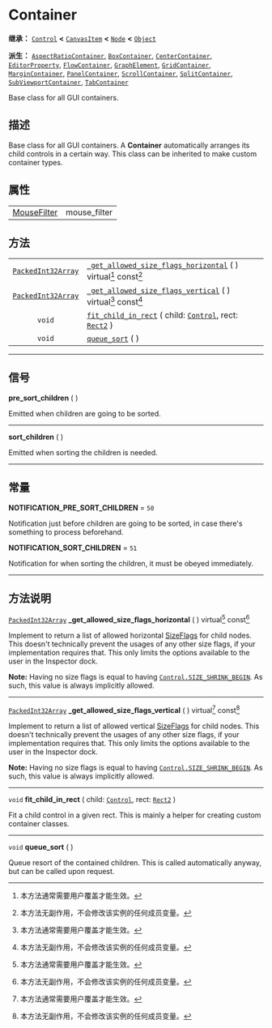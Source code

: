<!-- ⚠ 请勿编辑本文件 ⚠ -->
<!-- 本文档使用脚本从 WeDot 引擎源码仓库生成。 -->
<!-- 生成脚本：https://github.com/WeDot-Engine/WeDot/tree/4.3/doc/tools/make_md.py； -->
<!-- 原文件：https://github.com/WeDot-Engine/WeDot/tree/4.3/doc/classes/Container.xml。 -->

<div id="_class_container"></div>

# Container

**继承：** [`Control`](class_control.md) **<** [`CanvasItem`](class_canvasitem.md) **<** [`Node`](class_node.md) **<** [`Object`](class_object.md)

**派生：** [`AspectRatioContainer`](class_aspectratiocontainer.md), [`BoxContainer`](class_boxcontainer.md), [`CenterContainer`](class_centercontainer.md), [`EditorProperty`](class_editorproperty.md), [`FlowContainer`](class_flowcontainer.md), [`GraphElement`](class_graphelement.md), [`GridContainer`](class_gridcontainer.md), [`MarginContainer`](class_margincontainer.md), [`PanelContainer`](class_panelcontainer.md), [`ScrollContainer`](class_scrollcontainer.md), [`SplitContainer`](class_splitcontainer.md), [`SubViewportContainer`](class_subviewportcontainer.md), [`TabContainer`](class_tabcontainer.md)

Base class for all GUI containers.

## 描述

Base class for all GUI containers. A **Container** automatically arranges its child controls in a certain way. This class can be inherited to make custom container types.

## 属性

|||
|:-:|:--|
| [MouseFilter](#enum_control_mousefilter) | mouse_filter | ``1`` (overrides [`Control`](class_control.md#class_control_property_mouse_filter)) |

## 方法

|||
|:-:|:--|
| [`PackedInt32Array`](class_packedint32array.md) | [`_get_allowed_size_flags_horizontal`](class_container.md#class_container_private_method__get_allowed_size_flags_horizontal) ( ) virtual[^virtual] const[^const] |
| [`PackedInt32Array`](class_packedint32array.md) | [`_get_allowed_size_flags_vertical`](class_container.md#class_container_private_method__get_allowed_size_flags_vertical) ( ) virtual[^virtual] const[^const]     |
| `void`                                          | [`fit_child_in_rect`](class_container.md#class_container_method_fit_child_in_rect) ( child: [`Control`](class_control.md), rect: [`Rect2`](class_rect2.md) )     |
| `void`                                          | [`queue_sort`](class_container.md#class_container_method_queue_sort) ( )                                                                                         |

<!-- rst-class:: classref-section-separator -->

---

## 信号

<div id="_class_class_container_signal_pre_sort_children"></div>

**pre_sort_children** ( ) <div id="class_container_signal_pre_sort_children"></div>

Emitted when children are going to be sorted.

<!-- rst-class:: classref-item-separator -->

---

<div id="_class_class_container_signal_sort_children"></div>

**sort_children** ( ) <div id="class_container_signal_sort_children"></div>

Emitted when sorting the children is needed.

<!-- rst-class:: classref-section-separator -->

---

## 常量

<div id="_class_container_constant_notification_pre_sort_children"></div>

**NOTIFICATION_PRE_SORT_CHILDREN** = ``50`` <div id="class_container_constant_notification_pre_sort_children"></div>

Notification just before children are going to be sorted, in case there's something to process beforehand.

<div id="_class_container_constant_notification_sort_children"></div>

**NOTIFICATION_SORT_CHILDREN** = ``51`` <div id="class_container_constant_notification_sort_children"></div>

Notification for when sorting the children, it must be obeyed immediately.

<!-- rst-class:: classref-section-separator -->

---

## 方法说明

<div id="_class_container_private_method__get_allowed_size_flags_horizontal"></div>

[`PackedInt32Array`](class_packedint32array.md) **_get_allowed_size_flags_horizontal** ( ) virtual[^virtual] const[^const]<div id="class_container_private_method__get_allowed_size_flags_horizontal"></div>

Implement to return a list of allowed horizontal [SizeFlags](#enum_control_sizeflags) for child nodes. This doesn't technically prevent the usages of any other size flags, if your implementation requires that. This only limits the options available to the user in the Inspector dock.

 **Note:** Having no size flags is equal to having [`Control.SIZE_SHRINK_BEGIN`](class_control.md#class_control_constant_size_shrink_begin). As such, this value is always implicitly allowed.

<!-- rst-class:: classref-item-separator -->

---

<div id="_class_container_private_method__get_allowed_size_flags_vertical"></div>

[`PackedInt32Array`](class_packedint32array.md) **_get_allowed_size_flags_vertical** ( ) virtual[^virtual] const[^const]<div id="class_container_private_method__get_allowed_size_flags_vertical"></div>

Implement to return a list of allowed vertical [SizeFlags](#enum_control_sizeflags) for child nodes. This doesn't technically prevent the usages of any other size flags, if your implementation requires that. This only limits the options available to the user in the Inspector dock.

 **Note:** Having no size flags is equal to having [`Control.SIZE_SHRINK_BEGIN`](class_control.md#class_control_constant_size_shrink_begin). As such, this value is always implicitly allowed.

<!-- rst-class:: classref-item-separator -->

---

<div id="_class_container_method_fit_child_in_rect"></div>

`void` **fit_child_in_rect** ( child: [`Control`](class_control.md), rect: [`Rect2`](class_rect2.md) )<div id="class_container_method_fit_child_in_rect"></div>

Fit a child control in a given rect. This is mainly a helper for creating custom container classes.

<!-- rst-class:: classref-item-separator -->

---

<div id="_class_container_method_queue_sort"></div>

`void` **queue_sort** ( )<div id="class_container_method_queue_sort"></div>

Queue resort of the contained children. This is called automatically anyway, but can be called upon request.

[^virtual]: 本方法通常需要用户覆盖才能生效。
[^const]: 本方法无副作用，不会修改该实例的任何成员变量。
[^vararg]: 本方法除了能接受在此处描述的参数外，还能够继续接受任意数量的参数。
[^constructor]: 本方法用于构造某个类型。
[^static]: 调用本方法无需实例，可直接使用类名进行调用。
[^operator]: 本方法描述的是使用本类型作为左操作数的有效运算符。
[^bitfield]: 这个值是由下列位标志构成位掩码的整数。
[^void]: 无返回值。
